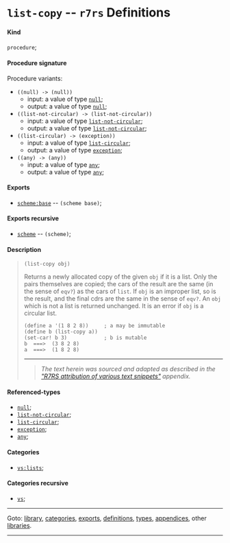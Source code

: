 

<a id='definition__r7rs__list-copy'></a>

# `list-copy` -- `r7rs` Definitions


<a id='definition__r7rs__list-copy__kind'></a>

#### Kind

`procedure`;


<a id='definition__r7rs__list-copy__procedure-signature'></a>

#### Procedure signature

Procedure variants:
 * `((null) -> (null))`
   * input: a value of type [`null`](../../r7rs/types/null.md#type__r7rs__null);
   * output: a value of type [`null`](../../r7rs/types/null.md#type__r7rs__null);
 * `((list-not-circular) -> (list-not-circular))`
   * input: a value of type [`list-not-circular`](../../r7rs/types/list-not-circular.md#type__r7rs__list-not-circular);
   * output: a value of type [`list-not-circular`](../../r7rs/types/list-not-circular.md#type__r7rs__list-not-circular);
 * `((list-circular) -> (exception))`
   * input: a value of type [`list-circular`](../../r7rs/types/list-circular.md#type__r7rs__list-circular);
   * output: a value of type [`exception`](../../r7rs/types/exception.md#type__r7rs__exception);
 * `((any) -> (any))`
   * input: a value of type [`any`](../../r7rs/types/any.md#type__r7rs__any);
   * output: a value of type [`any`](../../r7rs/types/any.md#type__r7rs__any);


<a id='definition__r7rs__list-copy__exports'></a>

#### Exports

 * [`scheme:base`](../../r7rs/exports/scheme_3a_base.md#export__r7rs__scheme_3a_base) -- `(scheme base)`;


<a id='definition__r7rs__list-copy__exports-recursive'></a>

#### Exports recursive

 * [`scheme`](../../r7rs/exports/scheme.md#export__r7rs__scheme) -- `(scheme)`;


<a id='definition__r7rs__list-copy__description'></a>

#### Description

> ````
> (list-copy obj)
> ````
> 
> 
> Returns a newly allocated copy of the given `obj` if it is a list.
> Only the pairs themselves are copied; the cars of the result are
> the same (in the sense of `eqv?`) as the cars of `list`.
> If `obj` is an improper list, so is the result, and the final
> cdrs are the same in the sense of `eqv?`.
> An `obj` which is not a list is returned unchanged.
> It is an error if `obj` is a circular list.
> 
> ````
> (define a '(1 8 2 8))     ; a may be immutable
> (define b (list-copy a))
> (set-car! b 3)            ; b is mutable
> b  ===>  (3 8 2 8)
> a  ===>  (1 8 2 8)
> ````
> 
> 
> ----
> > *The text herein was sourced and adapted as described in the ["R7RS attribution of various text snippets"](../../r7rs/appendices/attribution.md#appendix__r7rs__attribution) appendix.*


<a id='definition__r7rs__list-copy__referenced-types'></a>

#### Referenced-types

 * [`null`](../../r7rs/types/null.md#type__r7rs__null);
 * [`list-not-circular`](../../r7rs/types/list-not-circular.md#type__r7rs__list-not-circular);
 * [`list-circular`](../../r7rs/types/list-circular.md#type__r7rs__list-circular);
 * [`exception`](../../r7rs/types/exception.md#type__r7rs__exception);
 * [`any`](../../r7rs/types/any.md#type__r7rs__any);


<a id='definition__r7rs__list-copy__categories'></a>

#### Categories

 * [`vs:lists`](../../r7rs/categories/vs_3a_lists.md#category__r7rs__vs_3a_lists);


<a id='definition__r7rs__list-copy__categories-recursive'></a>

#### Categories recursive

 * [`vs`](../../r7rs/categories/vs.md#category__r7rs__vs);

----

Goto: [library](../../r7rs/_index.md#library__r7rs), [categories](../../r7rs/categories/_index.md#toc__r7rs__categories), [exports](../../r7rs/exports/_index.md#toc__r7rs__exports), [definitions](../../r7rs/definitions/_index.md#toc__r7rs__definitions), [types](../../r7rs/types/_index.md#toc__r7rs__types), [appendices](../../r7rs/appendices/_index.md#toc__r7rs__appendices), other [libraries](../../_libraries.md#toc__libraries).

----

